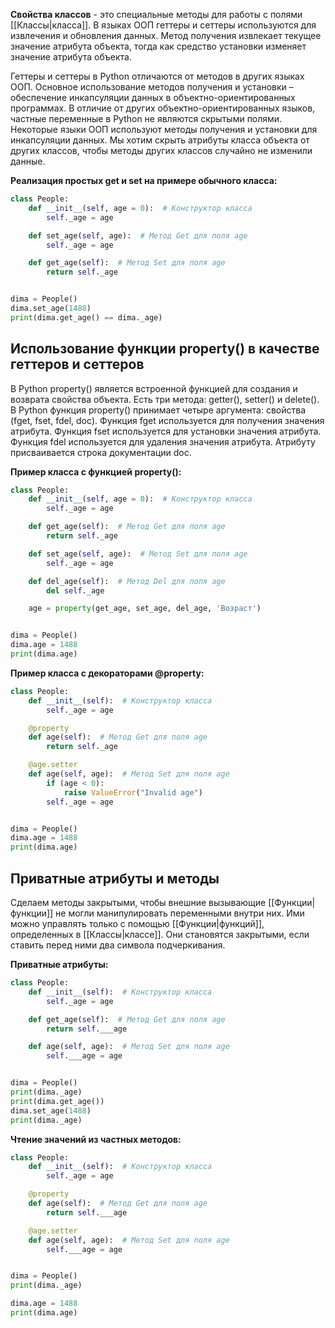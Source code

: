 **Свойства классов** - это специальные методы для работы с полями [[Классы|класса]]. В языках ООП геттеры и сеттеры используются для извлечения и обновления данных. Метод получения извлекает текущее значение атрибута объекта, тогда как средство установки изменяет значение атрибута объекта.

Геттеры и сеттеры в Python отличаются от методов в других языках ООП. Основное использование методов получения и установки – обеспечение инкапсуляции данных в объектно-ориентированных программах. В отличие от других объектно-ориентированных языков, частные переменные в Python не являются скрытыми полями. Некоторые языки ООП используют методы получения и установки для инкапсуляции данных. Мы хотим скрыть атрибуты класса объекта от других классов, чтобы методы других классов случайно не изменили данные.

**Реализация простых get и set на примере обычного класса:**

```Python
class People:
	def __init__(self, age = 0):  # Конструктор класса
		self._age = age

	def set_age(self, age):  # Метод Get для поля age
		self._age = age

	def get_age(self):  # Метод Set для поля age
		return self._age


dima = People()
dima.set_age(1488)
print(dima.get_age() == dima._age)
```

## Использование функции property() в качестве геттеров и сеттеров

В Python property() является встроенной функцией для создания и возврата свойства объекта. Есть три метода: getter(), setter() и delete(). В Python функция property() принимает четыре аргумента: свойства (fget, fset, fdel, doc). Функция fget используется для получения значения атрибута. Функция fset используется для установки значения атрибута. Функция fdel используется для удаления значения атрибута. Атрибуту присваивается строка документации doc.

**Пример класса с функцией property():**

```Python
class People:
	def __init__(self, age = 0):  # Конструктор класса
		self._age = age

	def get_age(self):  # Метод Get для поля age
		return self._age

	def set_age(self, age):  # Метод Set для поля age
		self._age = age

	def del_age(self):  # Метод Del для поля age
		del self._age

	age = property(get_age, set_age, del_age, 'Возраст')


dima = People()
dima.age = 1488
print(dima.age)
```

**Пример класса с декораторами @property:**

```Python
class People:
	def __init__(self):  # Конструктор класса
		self._age = age

	@property
	def age(self):  # Метод Get для поля age
		return self._age

	@age.setter
	def age(self, age):  # Метод Set для поля age
		if (age < 0):
			raise ValueError("Invalid age")
		self._age = age


dima = People()
dima.age = 1488
print(dima.age)
```

## Приватные атрибуты и методы

Сделаем методы закрытыми, чтобы внешние вызывающие [[Функции|функции]] не могли манипулировать переменными внутри них. Ими можно управлять только с помощью [[Функции|функций]], определенных в [[Классы|классе]]. Они становятся закрытыми, если ставить перед ними два символа подчеркивания.

**Приватные атрибуты:**

```Python
class People:
	def __init__(self):  # Конструктор класса
		self._age = age

	def get_age(self):  # Метод Get для поля age
		return self.___age

	def age(self, age):  # Метод Set для поля age
		self.___age = age


dima = People()
print(dima._age)
print(dima.get_age())
dima.set_age(1488)
print(dima._age)
```

**Чтение значений из частных методов:**

```Python
class People:
	def __init__(self):  # Конструктор класса
		self._age = age

	@property
	def age(self):  # Метод Get для поля age
		return self.___age

	@age.setter
	def age(self, age):  # Метод Set для поля age
		self.___age = age


dima = People()
print(dima._age)

dima.age = 1488
print(dima.age)
```
